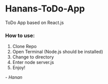 # Hanans-ToDo-App

ToDo App based on React.js

### How to use:
1. Clone Repo
2. Open Terminal (Node.js should be installed)
3. Change to directory
4. Enter node server.js
5. Enjoy!

<em>- Hanan</em>